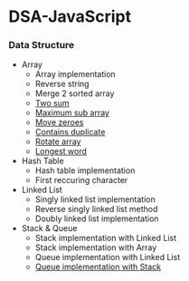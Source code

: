 # DSA-JavaScript

### Data Structure

- Array
	- Array implementation
  - Reverse string
  - Merge 2 sorted array
  - [Two sum](https://leetcode.com/problems/two-sum/description/)
  - [Maximum sub array](https://leetcode.com/problems/maximum-subarray/description/)
  - [Move zeroes](https://leetcode.com/problems/move-zeroes/description/)
  - [Contains duplicate](https://leetcode.com/problems/contains-duplicate/description/)
  - [Rotate array](https://leetcode.com/problems/rotate-array/description/)
  - [Longest word](https://www.coderbyte.com/language/Longest%20Word)
- Hash Table
	- Hash table implementation
  - First reccuring character
- Linked List
	- Singly linked list implementation
  - Reverse singly linked list method
  - Doubly linked list implementation
- Stack & Queue
	- Stack implementation with Linked List
  - Stack implementation with Array
  - Queue implementation with Linked List
  - [Queue implementation with Stack](https://leetcode.com/problems/implement-queue-using-stacks/description/)
